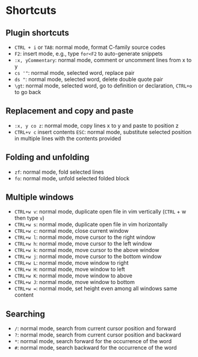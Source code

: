 # Shortcuts

## Plugin shortcuts

+ `CTRL + i` or `TAB`: normal mode, format C-family source codes
+ `F2`: insert mode, e.g., type `for<F2` to auto-generate snippets
+ `:x, yCommentary`: normal mode, comment or uncomment lines from x to y
+ `cs '"`: normal mode, selected word, replace pair
+ `ds "`: normal mode, selected word, delete double quote pair
+ `\gt`: normal mode, selected word, go to definition or declaration, `CTRL+o` to go back

## Replacement and copy and paste

+ `:x, y co z`: normal mode, copy lines x to y and paste to position z
+ `CTRL+v c` insert contents `ESC`: normal mode, substitute selected position in multiple lines with
the contents provided

## Folding and unfolding

+ `zf`: normal mode, fold selected lines
+ `fo`: normal mode, unfold selected folded block

## Multiple windows

+ `CTRL+w v`: normal mode, duplicate open file in vim vertically (`CTRL` + w then type `v`)
+ `CTRL+w s`: normal mode, duplicate open file in vim horizontally
+ `CTRL+w c`: normal mode, close current window
+ `CTRL+w l`: normal mode, move cursor to the right window
+ `CTRL+w h`: normal mode, move cursor to the left window
+ `CTRL+w k`: normal mode, move cursor to the above window
+ `CTRL+w j`: normal mode, move cursor to the bottom window
+ `CTRL+w L`: normal mode, move window to right
+ `CTRL+w H`: normal mode, move window to left
+ `CTRL+w K`: normal mode, move window to above
+ `CTRL+w J`: normal mode, move window to bottom
+ `CTRL+w =`: normal mode, set height even among all windows same content

## Searching

+ `/`: normal mode, search from current cursor position and forward
+ `?`: normal mode, search from current cursor position and backward
+ `*`: normal mode, search forward for the occurrence of the word
+ `#`: normal mode, search backward for the occurrence of the word
